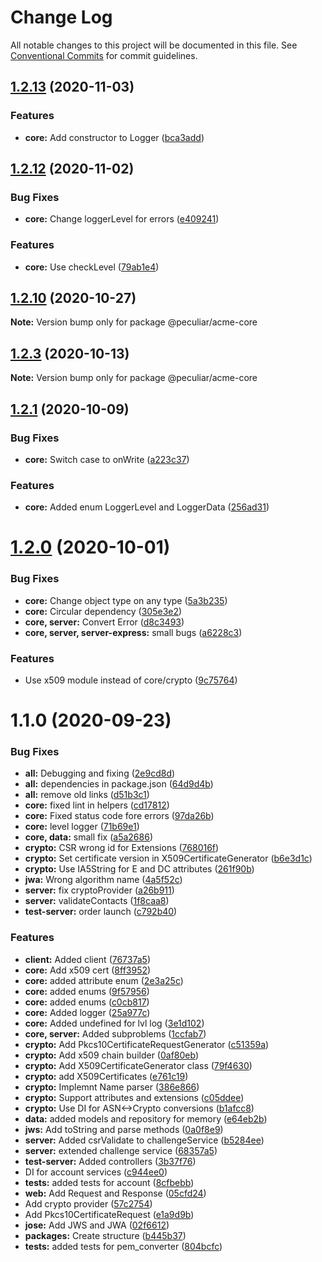 # Change Log

All notable changes to this project will be documented in this file.
See [Conventional Commits](https://conventionalcommits.org) for commit guidelines.

## [1.2.13](https://github.com/PeculiarVentures/acme-ts/compare/v1.2.12...v1.2.13) (2020-11-03)


### Features

* **core:** Add constructor to Logger ([bca3add](https://github.com/PeculiarVentures/acme-ts/commit/bca3add4a13fc565e2c41d0c11eed23ddf76680a))





## [1.2.12](https://github.com/PeculiarVentures/acme-ts/compare/v1.2.11...v1.2.12) (2020-11-02)


### Bug Fixes

* **core:** Change loggerLevel for errors ([e409241](https://github.com/PeculiarVentures/acme-ts/commit/e4092418b33f9b7e9b1ed09c501e863f2ef70cfd))


### Features

* **core:** Use checkLevel ([79ab1e4](https://github.com/PeculiarVentures/acme-ts/commit/79ab1e43a8c31627eca558c117ef7e809a6f9ba6))





## [1.2.10](https://github.com/PeculiarVentures/acme-ts/compare/v1.2.9...v1.2.10) (2020-10-27)

**Note:** Version bump only for package @peculiar/acme-core





## [1.2.3](https://github.com/PeculiarVentures/acme-ts/compare/v1.2.2...v1.2.3) (2020-10-13)

**Note:** Version bump only for package @peculiar/acme-core





## [1.2.1](https://github.com/PeculiarVentures/acme-ts/compare/v1.2.0...v1.2.1) (2020-10-09)


### Bug Fixes

* **core:** Switch case to onWrite ([a223c37](https://github.com/PeculiarVentures/acme-ts/commit/a223c37fdbb1368be2d7cf4cd6e8350ca5430d5b))


### Features

* **core:** Added enum LoggerLevel and LoggerData ([256ad31](https://github.com/PeculiarVentures/acme-ts/commit/256ad3110a85168d235c50fe12c01f6440fd10a9))





# [1.2.0](https://github.com/PeculiarVentures/acme-ts/compare/v1.1.0...v1.2.0) (2020-10-01)


### Bug Fixes

* **core:** Change object type on any type ([5a3b235](https://github.com/PeculiarVentures/acme-ts/commit/5a3b23560e5fe10ffd6c01745253ca941db7a2f9))
* **core:** Circular dependency ([305e3e2](https://github.com/PeculiarVentures/acme-ts/commit/305e3e21ccfabf60daa702718e401c0964ae024c))
* **core, server:** Convert Error ([d8c3493](https://github.com/PeculiarVentures/acme-ts/commit/d8c34935ce5e12cb37cbc1913fcba6b93b2b3198))
* **core, server, server-express:** small bugs ([a6228c3](https://github.com/PeculiarVentures/acme-ts/commit/a6228c3432ed8fc9dea7f01afbac73f3d9ca185c))


### Features

* Use x509 module instead of core/crypto ([9c75764](https://github.com/PeculiarVentures/acme-ts/commit/9c75764c9ab51464b4fe2da3789ec435f806c93c))





# 1.1.0 (2020-09-23)


### Bug Fixes

* **all:** Debugging and fixing ([2e9cd8d](https://github.com/PeculiarVentures/acme-ts/commit/2e9cd8d1b16aa379a9a772ec4b7e4835da1c37b8))
* **all:** dependencies in package.json ([64d9d4b](https://github.com/PeculiarVentures/acme-ts/commit/64d9d4b220c1601d493d08fbd1517fe0c658962a))
* **all:** remove old links ([d51b3c1](https://github.com/PeculiarVentures/acme-ts/commit/d51b3c1914ada1accf67c662ee2d89c94d9d4b5b))
* **core:** fixed lint in helpers ([cd17812](https://github.com/PeculiarVentures/acme-ts/commit/cd17812ce5d49b167d422f6abf1be53759f834c9))
* **core:** Fixed status code fore errors ([97da26b](https://github.com/PeculiarVentures/acme-ts/commit/97da26b8b51b395831fa6946e3290f4546fa540f))
* **core:** level logger ([71b69e1](https://github.com/PeculiarVentures/acme-ts/commit/71b69e134a8446042548cf6a2522ea1e290a2307))
* **core, data:** small fix ([a5a2686](https://github.com/PeculiarVentures/acme-ts/commit/a5a2686d0093e7923a8775358732d3b013c8ea37))
* **crypto:** CSR wrong id for Extensions ([768016f](https://github.com/PeculiarVentures/acme-ts/commit/768016f6d59ddd19a6edaaf2cc1eba7da53d4b89))
* **crypto:** Set certificate version in X509CertificateGenerator ([b6e3d1c](https://github.com/PeculiarVentures/acme-ts/commit/b6e3d1c62908552d464de06d7aeff9c7d002f79a))
* **crypto:** Use IA5String for E and DC attributes ([261f90b](https://github.com/PeculiarVentures/acme-ts/commit/261f90b8ec5ba27e3cdb8454e6b371036ff2e3b0))
* **jwa:** Wrong algorithm name ([4a5f52c](https://github.com/PeculiarVentures/acme-ts/commit/4a5f52cee676976263714200b3c7405b688906df))
* **server:** fix cryptoProvider ([a26b911](https://github.com/PeculiarVentures/acme-ts/commit/a26b911babd8f6439043e5f93097be6917dcf610))
* **server:** validateContacts ([1f8caa8](https://github.com/PeculiarVentures/acme-ts/commit/1f8caa8dc36a3435995ce8a390c83e3c8e44def8))
* **test-server:** order launch ([c792b40](https://github.com/PeculiarVentures/acme-ts/commit/c792b407ccbc20e46a6f46dcca54876904f236d7))


### Features

* **client:** Added client ([76737a5](https://github.com/PeculiarVentures/acme-ts/commit/76737a5c2305659777452c238e73b202005da199))
* **core:** Add x509 cert ([8ff3952](https://github.com/PeculiarVentures/acme-ts/commit/8ff39527ad480c62947df49a77009887ac0cdd22))
* **core:** added attribute enum ([2e3a25c](https://github.com/PeculiarVentures/acme-ts/commit/2e3a25c160a529b82c8df546c794f9b4cb01aaf2))
* **core:** added enums ([9f57956](https://github.com/PeculiarVentures/acme-ts/commit/9f57956fdb4c0912ee65677d08077f7e61ec49bc))
* **core:** added enums ([c0cb817](https://github.com/PeculiarVentures/acme-ts/commit/c0cb817038add86bff77aa59c032365611fdcd4a))
* **core:** Added logger ([25a977c](https://github.com/PeculiarVentures/acme-ts/commit/25a977cea9d794dad7b073c4bc19f9cbac67097b))
* **core:** Added undefined for lvl log ([3e1d102](https://github.com/PeculiarVentures/acme-ts/commit/3e1d10259b96966176ed12eabc35e7fe58daa182))
* **core, server:** Added subproblems ([1ccfab7](https://github.com/PeculiarVentures/acme-ts/commit/1ccfab7dc2c71e3e4413264c5c881e0c122d62fe))
* **crypto:** Add Pkcs10CertificateRequestGenerator ([c51359a](https://github.com/PeculiarVentures/acme-ts/commit/c51359a814804e11381e2465bc2b2ddaadab5383))
* **crypto:** Add x509 chain builder ([0af80eb](https://github.com/PeculiarVentures/acme-ts/commit/0af80eb05c5d4141d050eb84c980394bed4a2f47))
* **crypto:** Add X509CertificateGenerator class ([79f4630](https://github.com/PeculiarVentures/acme-ts/commit/79f46300fa1492d7af59648f94aebceac0e8cfcf))
* **crypto:** add X509Certificates ([e761c19](https://github.com/PeculiarVentures/acme-ts/commit/e761c195de88db993e444bbb5edf1f0139784a09))
* **crypto:** Implemnt Name parser ([386e866](https://github.com/PeculiarVentures/acme-ts/commit/386e86662b77e8eb7fa069845a110ea3c6694c6d))
* **crypto:** Support attributes and extensions ([c05ddee](https://github.com/PeculiarVentures/acme-ts/commit/c05ddeea0d2a9b532bbddfbc8d6f51f8f27a60c1))
* **crypto:** Use DI for ASN<->Crypto conversions ([b1afcc8](https://github.com/PeculiarVentures/acme-ts/commit/b1afcc88960657a765ac0ce8f28a32d4e368b4b3))
* **data:** added models and repository for memory ([e64eb2b](https://github.com/PeculiarVentures/acme-ts/commit/e64eb2b68e822c21152a86a9575da4528e341955))
* **jws:** Add toString and parse methods ([0a0f8e9](https://github.com/PeculiarVentures/acme-ts/commit/0a0f8e9bfffc4978fb96ace1b164ebf3139a477c))
* **server:** Added csrValidate to challengeService ([b5284ee](https://github.com/PeculiarVentures/acme-ts/commit/b5284eedd15f2c12d87058d21889fc5916b7f560))
* **server:** extended challenge service ([68357a5](https://github.com/PeculiarVentures/acme-ts/commit/68357a5df510966ebe77df74d51ff1599063a897))
* **test-server:** Added controllers ([3b37f76](https://github.com/PeculiarVentures/acme-ts/commit/3b37f765f349cbbec16877d58182840f7bb2e5d9))
* DI for account services ([c944ee0](https://github.com/PeculiarVentures/acme-ts/commit/c944ee0236347486fa13b0a09f7769c47d1a04c0))
* **tests:** added tests for account ([8cfbebb](https://github.com/PeculiarVentures/acme-ts/commit/8cfbebb05e062b6af42e9a22478e698201d718b9))
* **web:** Add Request and Response ([05cfd24](https://github.com/PeculiarVentures/acme-ts/commit/05cfd2469b61cca229e4b3863e73b1f28c210b3d))
* Add crypto provider ([57c2754](https://github.com/PeculiarVentures/acme-ts/commit/57c275489bd62ca2c4d20abc4b7e47be6d07e66b))
* Add Pkcs10CertificateRequest ([e1a9d9b](https://github.com/PeculiarVentures/acme-ts/commit/e1a9d9bd0476ed6c448f4d2cfff6df2ca791e90b))
* **jose:** Add JWS and JWA ([02f6612](https://github.com/PeculiarVentures/acme-ts/commit/02f661243a806404bf8bca71aeff97a4b64ce002))
* **packages:** Create structure ([b445b37](https://github.com/PeculiarVentures/acme-ts/commit/b445b372df26e256d6302b4c73b4a0617c29f739))
* **tests:** added tests for pem_converter ([804bcfc](https://github.com/PeculiarVentures/acme-ts/commit/804bcfcf8170f79de72196e6400b6dc6de6475d6))
